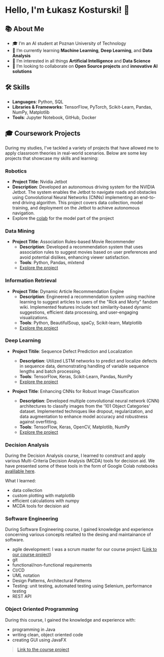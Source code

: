 <!--
**lukik45/lukik45** is a ✨ _special_ ✨ repository because its `README.md` (this file) appears on your GitHub profile.

Here are some ideas to get you started:

- 🔭 I’m currently working on ...
- 🌱 I’m currently learning ...
- 👯 I’m looking to collaborate on ...
- 🤔 I’m looking for help with ...
- 💬 Ask me about ...
- 📫 How to reach me: ...
- 😄 Pronouns: ...
- ⚡ Fun fact: ...
-->

# Hello, I'm Łukasz Kosturski! 👋

## 📚 About Me
- 🎓 I’m an AI student at Poznan University of Technology
- 🌱 I’m currently learning **Machine Learning**, **Deep Learning**, and **Data Analysis**
- 👀 I’m interested in all things **Artificial Intelligence** and **Data Science**
- 💼 I’m looking to collaborate on **Open Source projects** and **innovative AI solutions**

## 🛠 Skills
- **Languages**: Python, SQL
- **Libraries & Frameworks**: TensorFlow, PyTorch, Scikit-Learn, Pandas, NumPy, Matplotlib
- **Tools**: Jupyter Notebook, GitHub, Docker



<!--
## 🚀 Projects
Here are some projects I've worked on:
- **[Project Name 1](GitHub link)**: Description of what the project does and technologies used.
- **[Project Name 2](GitHub link)**: Description of what the project does and technologies used.
- **[Project Name 3](GitHub link)**: Description of what the project does and technologies used.
- Check out more of my projects [here](Link to your GitHub or Portfolio)!
-->

## 🎓 Coursework Projects
During my studies, I've tackled a variety of projects that have allowed me to apply classroom theories in real-world scenarios. Below are some key projects that showcase my skills and learning:

### **Robotics**
- **Project Title**: Nvidia Jetbot 
- **Description**: Developed an autonomous driving system for the NVIDIA Jetbot. The system enables the Jetbot to navigate roads and obstacles using Convolutional Neural Networks (CNNs) implementing an end-to-end driving algorithm. This project covers data collection, model training, and deployment on the Jetbot to achieve autonomous navigation.
- Explore the [colab](https://colab.research.google.com/drive/1sO5rtQUkm01DPlj_2hHfxO01st_c3sNE?usp=sharing) for the model part of the project

### **Data Mining**
- **Project Title**: Association Rules-based Movie Recommender
  - **Description**: Developed a recommendation system that uses association rules to suggest movies based on user preferences and avoid potential dislikes, enhancing viewer satisfaction.
  - **Tools**: Python, Pandas, mlxtend
  - [Explore the project](https://github.com/lukik45/movieRecommender)

### Information Retrieval
- **Project Title**: Dynamic Article Recommendation Engine
  - **Description**: Engineered a recommendation system using machine learning to suggest articles to users of the "Rick and Morty" fandom wiki. Implemented features include text similarity-based dynamic suggestions, efficient data processing, and user-engaging visualizations.
  - **Tools**: Python, BeautifulSoup, spaCy, Scikit-learn, Matplotlib
  - [Explore the project](https://github.com/lukik45/article-recommendation)

### Deep Learning
- **Project Titile**: Sequence Defect Prediction and Localization
  - **Description**: Utilized LSTM networks to predict and localize defects in sequence data, demonstrating handling of variable sequence lengths and batch processing.
  - **Tools**: TensorFlow, Keras, Scikit-Learn, Pandas, NumPy
  - [Explore the project](https://github.com/lukik45/candle-defect-detection)

- **Project Title**: Enhancing CNNs for Robust Image Classification
  - **Description**: Developed multiple convolutional neural network (CNN) architectures to classify images from the '101 Object Categories' dataset. Implemented techniques like dropout, regularization, and data augmentation to enhance model accuracy and robustness against overfitting.
  - **Tools**: TensorFlow, Keras, OpenCV, Matplotlib, NumPy
  - [Explore the project](https://github.com/lukik45/image-classifier)


### Decision Analysis
During the Decision Analysis course, I learned to construct and apply various Multi-Criteria Decision Analysis (MCDA) tools for decision aid. We have presented some of these tools in the form of Google Colab notebooks [avalilable here](https://drive.google.com/drive/folders/1fJT8LLj_zr8Qrl8upaAHDEIHp0OL8PtY?usp=sharing).

What I learned:
- data collection
- custom plotting with matplotlib
- efficient calculations with numpy
- MCDA tools for decision aid

### Software Engineering
During Software Engineering course, I gained knowledge and experience concerning various concepts retalted to the desing and maintainance of software.
- agile development: I was a scrum master for our course project ([Link to our course project](https://github.com/lukik45/PUT-SE-BuildingInfo))
- git 
- functional/non-functional requirements
- CI/CD 
- UML notation
- Design Patterns, Architectural Patterns 
- Testing: unit testing, automated testing using Selenium, performance testing
- REST API

### Object Oriented Programming
During this course, I gained the knowledge and experience with:
- programming in Java
- writing clean, object oriented code
- creating GUI using JavaFX

> [Link to the course project](https://github.com/lukik45/MarketSimUI)




<!-- ### **Machine Learning Applications**


- **Titanic Toy Problem**: Predicting the chances of survival
  - **Description**: Developed a machine learning model to segment customers based on purchasing behavior and demographic data, which enabled targeted marketing strategies.
  - **Tools**: Python, Scikit-Learn, K-Means Clustering


- **Amazon Rewiews Sentiment Analysis**: Predicting the score based on the text of a review.
  - **Description**: Developed a machine learning model to segment customers based on purchasing behavior and demographic data, which enabled targeted marketing strategies.
  - **Tools**: Python, Scikit-Learn, K-Means Clustering


### **Data Visualization**
#todo


### **Agile Project Management**

#todo

### **Advanced Database Management**
- **Project Title**: Database Optimization for a Retail Store
  - **Description**: Designed and optimized SQL queries for a retail store's database to enhance the efficiency of inventory and sales operations.
  - **Tools**: SQL, PostgreSQL

### Optimization
#todo -->

<!-- ### **Artificial Intelligence**
- **Project Title**: Autonomous Driving System Simulation
  - **Description**: Created a simulated environment to test an autonomous driving AI model using reinforcement learning to navigate through various traffic scenarios.
  - **Tools**: Python, TensorFlow, PyTorch -->

<!-- ### **Big Data Analytics**
- **Project Title**: Real-Time Twitter Sentiment Analysis
  - **Description**: Implemented a real-time sentiment analysis tool to gauge public opinion on current events by analyzing tweets using Apache Spark and natural language processing techniques.
  - **Tools**: Python, Apache Spark, NLTK -->


